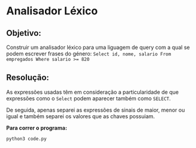 # Analisador Léxico

## Objetivo:

Construir um analisador léxico para uma liguagem de query com a qual se podem escrever frases do género:
`Select id, nome, salario From empregados Where salario >= 820`


## Resolução:

As expressões usadas têm em consideração a particularidade de que expressões como o `Select` podem aparecer também como `SELECT`.

De seguida, apenas separei as expressões de sinais de maior, menor ou igual e também separei os valores que as chaves possuiam.


**Para correr o programa:** 

```python3 code.py```
